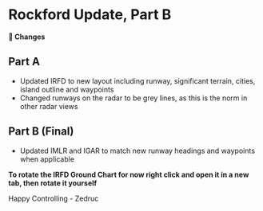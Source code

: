 <div id="changelog"></div>

# Rockford Update, Part B

**🔧 Changes**  

## Part A  
* Updated IRFD to new layout including runway, significant terrain, cities, island outline and waypoints  
* Changed runways on the radar to be grey lines, as this is the norm in other radar views

## Part B (Final)
* Updated IMLR and IGAR to match new runway headings and waypoints when applicable

**To rotate the IRFD Ground Chart for now right click and open it in a new tab, then rotate it yourself**

Happy Controlling 
\- Zedruc